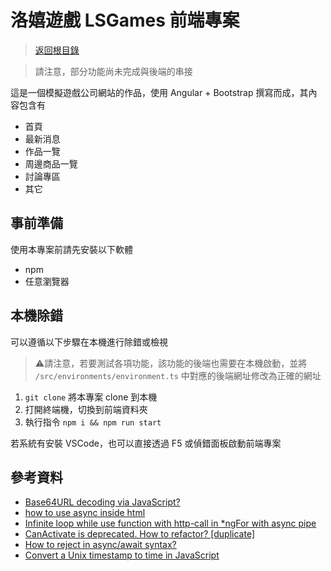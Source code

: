 # 洛嬉遊戲 LSGames 前端專案

> [返回根目錄](https://github.com/samuikaze/my-work-2023)

> 請注意，部分功能尚未完成與後端的串接

這是一個模擬遊戲公司網站的作品，使用 Angular + Bootstrap 撰寫而成，其內容包含有

- 首頁
- 最新消息
- 作品一覽
- 周邊商品一覽
- 討論專區
- 其它

## 事前準備

使用本專案前請先安裝以下軟體

- npm
- 任意瀏覽器

## 本機除錯

可以遵循以下步驟在本機進行除錯或檢視

> ⚠️請注意，若要測試各項功能，該功能的後端也需要在本機啟動，並將 `/src/environments/environment.ts` 中對應的後端網址修改為正確的網址

1. `git clone` 將本專案 clone 到本機
2. 打開終端機，切換到前端資料夾
3. 執行指令 `npm i && npm run start`

若系統有安裝 VSCode，也可以直接透過 F5 或偵錯面板啟動前端專案

## 參考資料

- [Base64URL decoding via JavaScript?](https://stackoverflow.com/a/51838635)
- [how to use async inside html](https://stackoverflow.com/a/71314585)
- [Infinite loop while use function with http-call in *ngFor with async pipe](https://stackoverflow.com/a/44345900)
- [CanActivate is deprecated. How to refactor? [duplicate]](https://stackoverflow.com/a/75826784)
- [How to reject in async/await syntax?](https://stackoverflow.com/a/42453705)
- [Convert a Unix timestamp to time in JavaScript](https://stackoverflow.com/a/847196)
